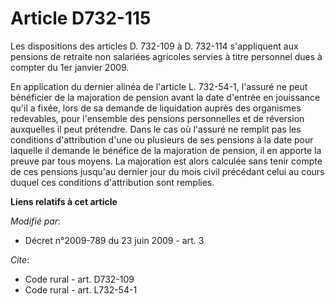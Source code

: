 # Article D732-115

Les dispositions des articles D. 732-109 à D. 732-114 s'appliquent aux pensions de retraite non salariées agricoles servies à
titre personnel dues à compter du 1er janvier 2009. 

En application du dernier alinéa de l'article L. 732-54-1, l'assuré ne peut bénéficier de la majoration de pension avant la
date d'entrée en jouissance qu'il a fixée, lors de sa demande de liquidation auprès des organismes redevables, pour
l'ensemble des pensions personnelles et de réversion auxquelles il peut prétendre. Dans le cas où l'assuré ne remplit pas les
conditions d'attribution d'une ou plusieurs de ses pensions à la date pour laquelle il demande le bénéfice de la majoration
de pension, il en apporte la preuve par tous moyens. La majoration est alors calculée sans tenir compte de ces pensions
jusqu'au dernier jour du mois civil précédant celui au cours duquel ces conditions d'attribution sont remplies.

**Liens relatifs à cet article**

_Modifié par_:

  - Décret n°2009-789 du 23 juin 2009 - art. 3

_Cite_:

  - Code rural - art. D732-109
  - Code rural - art. L732-54-1
